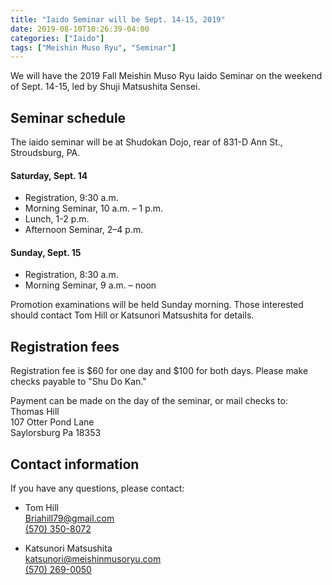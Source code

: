```yaml
---
title: "Iaido Seminar will be Sept. 14-15, 2019"
date: 2019-08-10T10:26:39-04:00
categories: ["Iaido"]
tags: ["Meishin Muso Ryu", "Seminar"]
---
```


We will have the 2019 Fall Meishin Muso Ryu Iaido Seminar on the weekend of Sept. 14-15, led by Shuji Matsushita Sensei.

<!--more-->
## Seminar schedule

The iaido seminar will be at Shudokan Dojo, rear of 831-D Ann St., Stroudsburg, PA.

#### Saturday, Sept. 14

* Registration, 9:30 a.m.
* Morning Seminar, 10 a.m. &ndash; 1 p.m.
* Lunch, 1-2 p.m.
* Afternoon Seminar, 2&ndash;4 p.m.

#### Sunday, Sept. 15

* Registration, 8:30 a.m.
* Morning Seminar, 9 a.m. &ndash; noon

Promotion examinations will be held Sunday morning. Those interested should contact Tom Hill or Katsunori Matsushita for details. 

## Registration fees
Registration fee is $60 for one day and $100 for both days. Please make checks payable to "Shu Do Kan."

Payment can be made on the day of the seminar, or mail checks to: 
<br>Thomas Hill
<br>107 Otter Pond Lane
<br>Saylorsburg Pa 18353

## Contact information
If you have any questions, please contact:

* Tom Hill
<br><a href="mailto:Briahill79@gmail.com">Briahill79@gmail.com</a>
<br><a href="tel:+1-570-350-8072">(570) 350-8072</a>

* Katsunori Matsushita
<br><a href="mailto:katsunori@meishinmusoryu.com">katsunori@meishinmusoryu.com</a> <br><a href="tel:+1-570-269-0050">(570) 269-0050</a>